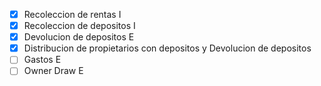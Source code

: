- [x] Recoleccion de rentas I
- [x] Recoleccion de depositos I
- [x] Devolucion de depositos E
- [x] Distribucion de propietarios con depositos y Devolucion de depositos
- [ ] Gastos E
- [ ] Owner Draw E
